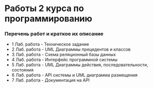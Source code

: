 # Работы 2 курса по программированию

### Перечень работ и краткое их описание

- 1 Лаб. работа - Техническое задание
- 2 Лаб. работа - UML Диаграммы прецедентов и классов
- 3 Лаб. работа - Схема реляционный базы данных
- 4 Лаб. работа - Интерфейс программной системы
- 5 Лаб. работа - UML Диаграммы действия, последовательности, состояния
- 6 Лаб. работа - API системы и UML диаграмма размещения
- 7 Лаб. работа - Документация на API
